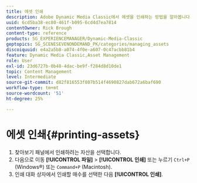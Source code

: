 ```yaml
---
title: 에셋 인쇄
description: Adobe Dynamic Media Classic에서 에셋을 인쇄하는 방법을 알아봅니다.
uuid: 6cd5ba38-ec80-461f-b095-6cd4d7ea7814
contentOwner: Rick Brough
content-type: reference
products: SG_EXPERIENCEMANAGER/Dynamic-Media-Classic
geptopics: SG_SCENESEVENONDEMAND_PK/categories/managing_assets
discoiquuid: e4a2a5b8-a074-4f0e-a607-0c47acbb81b4
feature: Dynamic Media Classic,Asset Management
role: User
exl-id: 23d6727b-0b48-4dac-be9f-f284d8d10de1
topic: Content Management
level: Intermediate
source-git-commit: d82f816553f807b514f4690827dab672a6baf690
workflow-type: tm+mt
source-wordcount: '51'
ht-degree: 25%

---
```


# 에셋 인쇄{#printing-assets}

1. 찾아보기 패널에서 인쇄하려는 자산을 선택합니다.
1. 다음으로 이동 **[!UICONTROL 파일]** > **[!UICONTROL 인쇄]** 또는 누르기 `Ctrl+P` (Windows®) 또는 `Command+P` (Macintosh).
1. 인쇄 대화 상자에서 인쇄할 매수를 선택한 다음 **[!UICONTROL 인쇄]**.
